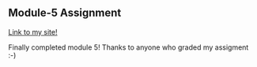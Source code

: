 ## Module-5 Assignment
[Link to my site!](https://atita1097.github.io/Coursera-WebDev/module5-assignment)

Finally completed module 5!
Thanks to anyone who graded my assigment :-)

